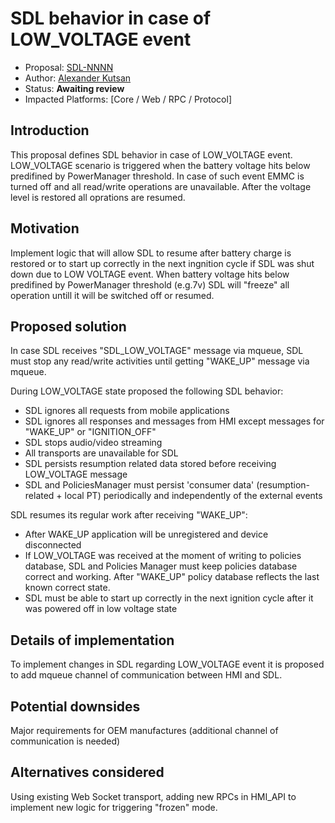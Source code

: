 # SDL behavior in case of LOW_VOLTAGE event

* Proposal: [SDL-NNNN](NNNN-filename.md)
* Author: [Alexander Kutsan](https://github.com/LuxoftAKutsan)
* Status: **Awaiting review**
* Impacted Platforms: [Core / Web / RPC / Protocol]

## Introduction

This proposal defines SDL behavior in case of LOW_VOLTAGE event.
LOW_VOLTAGE scenario is triggered when the battery voltage hits below predifined by PowerManager threshold. 
In case of such event EMMC is turned off and all read/write operations are unavailable. After the voltage level is restored all oprations are resumed.

## Motivation

Implement logic that will allow SDL to resume after battery charge is restored or to start up correctly in the next ingnition cycle if SDL was shut down due to LOW VOLTAGE event. When battery voltage hits below predifined by PowerManager threshold (e.g.7v) SDL will "freeze" all operation untill it will be switched off or resumed.

## Proposed solution

In case SDL receives "SDL_LOW_VOLTAGE" message via mqueue, SDL must stop any read/write activities until getting "WAKE_UP" message via mqueue.  

During LOW_VOLTAGE state proposed the following SDL behavior:
* SDL ignores all requests from mobile applications
* SDL ignores all responses and messages from HMI except messages for "WAKE_UP" or "IGNITION_OFF"
* SDL stops audio/video streaming
* All transports are unavailable for SDL
* SDL persists resumption related data stored before receiving LOW_VOLTAGE message
* SDL and PoliciesManager must persist 'consumer data' (resumption-related + local PT) periodically and independently of the external events

SDL resumes its regular work after receiving "WAKE_UP":

* After WAKE_UP application will be unregistered and device disconnected
* If LOW_VOLTAGE was received at the moment of writing to policies database, SDL and Policies Manager must keep policies database correct and working. After "WAKE_UP" policy database reflects the last known correct state.
* SDL must be able to start up correctly in the next ignition cycle after it was powered off in low voltage state  


## Details of implementation  

To implement changes in SDL regarding LOW_VOLTAGE event it is proposed to add mqueue channel of communication between HMI and SDL.

## Potential downsides  

Major requirements for OEM manufactures (additional channel of communication is needed) 

## Alternatives considered  

Using existing Web Socket transport, adding new RPCs in HMI_API to implement new logic for triggering "frozen" mode.

